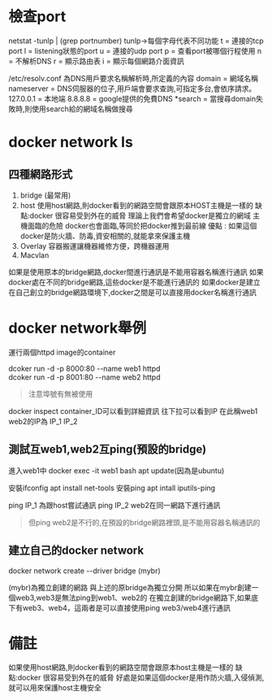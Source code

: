 # 檢查port
netstat -tunlp | (grep portnumber)
tunlp->每個字母代表不同功能
t = 連接的tcp port
l = listening狀態的port
u = 連接的udp port
p = 查看port被哪個行程使用
n = 不解析DNS
r = 顯示路由表
i = 顯示每個網路介面資訊

/etc/resolv.conf 為DNS用戶要求名稱解析時,所定義的內容
domain = 網域名稱
nameserver = DNS伺服器的位子,用戶端會要求查詢,可指定多台,會依序請求。
127.0.0.1 = 本地端
8.8.8.8 = google提供的免費DNS
*search = 當搜尋domain失敗時,則使用search給的網域名稱做搜尋

# docker network ls
## 四種網路形式
1. bridge (最常用)
2. host
使用host網路,則docker看到的網路空間會跟原本HOST主機是一樣的
缺點:docker 很容易受到外在的威脅
理論上我們會希望docker是獨立的網域
主機面臨的危險 docker也會面臨,等同於把docker推到最前線
優點 : 如果這個docker是防火牆、防毒,資安相關的,就能拿來保護主機
3. Overlay
容器搬運讓機器維修方便，跨機器運用
4. Macvlan

如果是使用原本的bridge網路,docker間進行通訊是不能用容器名稱進行通訊
如果docker處在不同的bridge網路,這些docker是不能進行通訊的
如果docker是建立在自己創立的bridge網路環境下,docker之間是可以直接用docker名稱進行通訊

# docker network舉例

運行兩個httpd image的container

dcoker run -d -p 8000:80 --name web1 httpd   
dcoker run -d -p 8001:80 --name web2 httpd   
>注意埠號有無被使用

docker inspect container_ID可以看到詳細資訊 往下拉可以看到IP
在此稱web1 web2的IP為 IP_1 IP_2

## 測試互web1,web2互ping(預設的bridge)
進入web1中
docker exec -it web1 bash
apt update(因為是ubuntu)

安裝ifconfig
apt install net-tools 
安裝ping
apt intall iputils-ping

ping IP_1 為跟host嘗試通訊
ping IP_2 web2在同一網路下進行通訊
>但ping web2是不行的,在預設的bridge網路裡頭,是不能用容器名稱通訊的
## 建立自己的docker network
docker network create --driver bridge (mybr)

(mybr)為獨立創建的網路 與上述的原bridge為獨立分開
所以如果在mybr創建一個web3,web3是無法ping到web1、web2的
在獨立創建的bridge網路下,如果底下有web3、web4，這兩者是可以直接使用ping web3/web4進行通訊

# 備註
如果使用host網路,則docker看到的網路空間會跟原本host主機是一樣的
缺點:docker 很容易受到外在的威脅
好處是如果這個docker是用作防火牆,入侵偵測,就可以用來保護host主機安全

